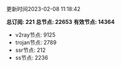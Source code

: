 更新时间2023-02-08 11:18:42

**总订阅: 221**
**总节点: 22653**
**有效节点: 14364**
- v2ray节点: 9125
- trojan节点: 2789
- ssr节点: 212
- ss节点: 2236
